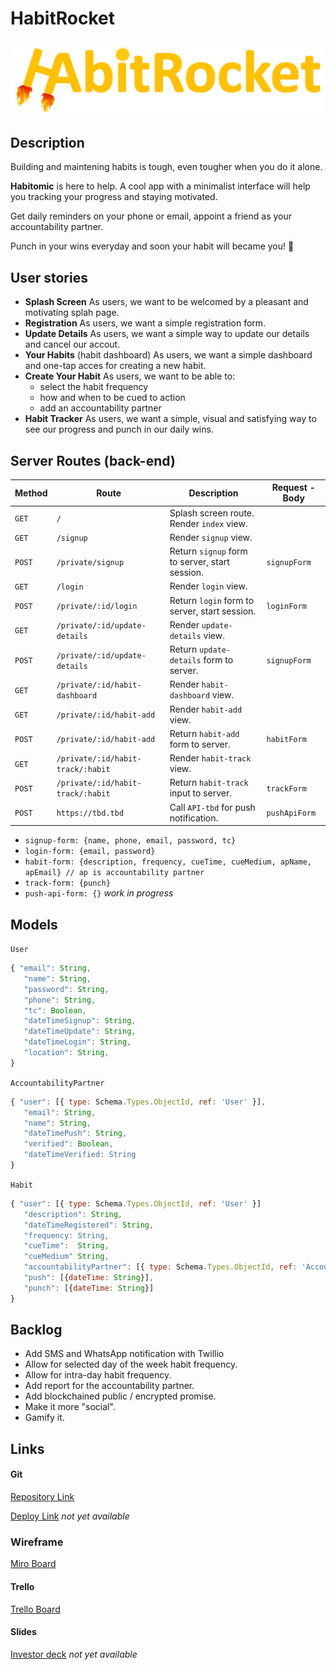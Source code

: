 # HabitRocket

![logo](https://raw.githubusercontent.com/dimitrijd-iron/habitrocket/develop/public/images/logo.png)

## Description

Building and maintening habits is tough, even tougher when you do it alone.

**Habitomic** is here to help. A cool app with a minimalist interface will help you tracking your progress and staying motivated.

Get daily reminders on your phone or email, appoint a friend as your accountability partner.

Punch in your wins everyday and soon your habit will became you! :rocket:

## User stories

- **Splash Screen** As users, we want to be welcomed by a pleasant and motivating splah page.
- **Registration** As users, we want a simple registration form.
- **Update Details** As users, we want a simple way to update our details and cancel our accout.
- **Your Habits** (habit dashboard) As users, we want a simple dashboard and one-tap acces for creating a new habit.
- **Create Your Habit** As users, we want to be able to:
  - select the habit frequency
  - how and when to be cued to action
  - add an accountability partner
- **Habit Tracker** As users, we want a simple, visual and satisfying way to see our progress and punch in our daily wins.

## Server Routes (back-end)

| **Method** | **Route**                         | **Description**                                | **Request - Body** |
| ---------- | --------------------------------- | ---------------------------------------------- | ------------------ |
| `GET`      | `/`                               | Splash screen route. Render `index` view.      |                    |
| `GET`      | `/signup`                         | Render `signup` view.                          |                    |
| `POST`     | `/private/signup`                 | Return `signup` form to server, start session. | `signupForm`       |
| `GET`      | `/login`                          | Render `login` view.                           |                    |
| `POST`     | `/private/:id/login`              | Return `login` form to server, start session.  | `loginForm`        |
| `GET`      | `/private/:id/update-details`     | Render `update-details` view.                  |                    |
| `POST`     | `/private/:id/update-details`     | Return `update-details` form to server.        | `signupForm`       |
| `GET`      | `/private/:id/habit-dashboard`    | Render `habit-dashboard` view.                 |                    |
| `GET`      | `/private/:id/habit-add`          | Render `habit-add` view.                       |                    |
| `POST`     | `/private/:id/habit-add`          | Return `habit-add` form to server.             | `habitForm`        |
| `GET`      | `/private/:id/habit-track/:habit` | Render `habit-track` view.                     |                    |
| `POST`     | `/private/:id/habit-track/:habit` | Return `habit-track` input to server.          | `trackForm`        |
| `POST`     | `https://tbd.tbd`                 | Call `API-tbd` for push notification.          | `pushApiForm`      |

- `signup-form: {name, phone, email, password, tc}`
- `login-form: {email, password}`
- `habit-form: {description, frequency, cueTime, cueMedium, apName, apEmail} // ap is accountability partner`
- `track-form: {punch}`
- `push-api-form: {}` _work in progress_

## Models

`User`

```javascript
{ "email": String,
   "name": String,
   "password": String,
   "phone": String,
   "tc": Boolean,
   "dateTimeSignup": String,
   "dateTimeUpdate": String,
   "dateTimeLogin": String,
   "location": String,
}
```

`AccountabilityPartner`

```javascript
{ "user": [{ type: Schema.Types.ObjectId, ref: 'User' }],
   "email": String,
   "name": String,
   "dateTimePush": String,
   "verified": Boolean, 
   "dateTimeVerified: String
}
```

`Habit`

```javascript
{ "user": [{ type: Schema.Types.ObjectId, ref: 'User' }]
   "description": String,
   "dateTimeRegistered": String,
   "frequency: String,
   "cueTime":  String,
   "cueMedium" String,
   "accountabilityPartner": [{ type: Schema.Types.ObjectId, ref: 'AccountabilityPartner' }],
   "push": [{dateTime: String}],
   "punch": [{dateTime: String}]
}
```



## Backlog

- Add SMS and WhatsApp notification with Twillio
- Allow for selected day of the week habit frequency.
- Allow for intra-day habit frequency.
- Add report for the accountability partner.
- Add blockchained public / encrypted promise.
- Make it more "social".
- Gamify it.


## Links

#### Git 

[Repository Link](https://github.com/dimitrijd-iron/habitrocket)

[Deploy Link](https://habitrocket.herokuapp.com/)  *not yet available*


### Wireframe
[Miro Board](https://miro.com/app/board/o9J_lUxa4bM=/)



#### Trello

[Trello Board](https://trello.com/b/OEMG3fxi/habitrocket)



#### Slides

[Investor deck](http://not.yet.com)   *not yet available*


 
